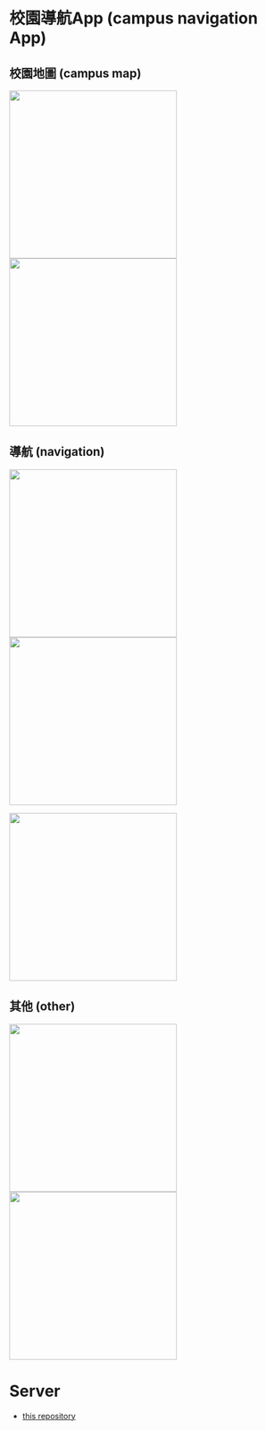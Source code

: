 ﻿# 校園導航App (campus navigation App)

## 校園地圖 (campus map) ##
<img src="https://github.com/gemilepus/ProjectDemo-14-20171227-/blob/master/cover.jpg" width="300" /> <img src="https://github.com/gemilepus/Android-SchoolMap/blob/master/05.png" width="300" />

## 導航 (navigation) ##
<img src="https://github.com/gemilepus/Android-SchoolMap/blob/master/01.jpg" width="300" /> <img src="https://github.com/gemilepus/Android-SchoolMap/blob/master/01.png" width="300" />

<img src="https://github.com/gemilepus/Android-SchoolMap/blob/master/02.jpg" width="300" />

## 其他 (other) ##
<img src="https://github.com/gemilepus/Android-SchoolMap/blob/master/06.png" width="300" /> <img src="https://github.com/gemilepus/Android-SchoolMap/blob/master/04.png" width="300" />

# Server
- [this repository](https://github.com/gemilepus/Android-SchoolMap-API)
